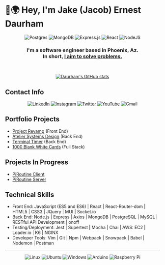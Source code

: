 # 👋🌍 Hey, I'm Jake (Jacob) Ernest Daurham

<div align="center"> 

![Postgres](https://img.shields.io/badge/postgres-%23316192.svg?style=for-the-badge&logo=postgresql&logoColor=white) ![MongoDB](https://img.shields.io/badge/MongoDB-%234ea94b.svg?style=for-the-badge&logo=mongodb&logoColor=white)  ![Express.js](https://img.shields.io/badge/express.js-%23404d59.svg?style=for-the-badge&logo=express&logoColor=%2361DAFB) ![React](https://img.shields.io/badge/react-%2320232a.svg?style=for-the-badge&logo=react&logoColor=%2361DAFB) ![NodeJS](https://img.shields.io/badge/node.js-6DA55F?style=for-the-badge&logo=node.js&logoColor=white)  




###  I'm a software engineer based in Phoenix, Az. <br /> In short, <ins>I aim to solve problems.</ins> 

<br />

[![Daurham's GitHub stats](https://github-readme-stats.vercel.app/api?username=daurham&hide=stars&count_private=true&show_icons=true&theme=dark)](https://github.com/anuraghazra/github-readme-stats)

</div>



## Contact Info

<div align="center">

[![LinkedIn](https://img.shields.io/badge/Daurham-%230077B5.svg?style=for-the-badge&logo=linkedin&logoColor=white)](https://www.linkedin.com/in/daurham) [![Instagram](https://img.shields.io/badge/Captain_Daurham-%23E4405F.svg?style=for-the-badge&logo=Instagram&logoColor=white)](https://www.instagram.com/captain_daurham/) [![Twitter](https://img.shields.io/badge/daurham-%231DA1F2.svg?style=for-the-badge&logo=Twitter&logoColor=white)](https://twitter.com/daurham) [![YouTube](https://img.shields.io/badge/daurham-%23FF0000.svg?style=for-the-badge&logo=YouTube&logoColor=white)](https://www.youtube.com/user/daurham) ![Gmail](https://img.shields.io/badge/Daurham95-D14836?style=for-the-badge&logo=gmail&logoColor=white)

</div>

## Portfolio Projects
- [Project Revamp](https://github.com/daurham/Project-Revamp) (Front End)
- [Atelier Systems Design](https://github.com/daurham/SDC-Jake-Ratings-Reviews) (Back End) 
- [Terminal Timer](https://github.com/daurham/Timer) (Back End)
- [1000 Blank White Cards](https://github.com/daurham/1000BlankWhiteCards) (Full Stack) 

## Projects In Progress
- [PiRoutine Client](https://github.com/daurham/PiRoutine-EC2-Client)
- [PiRoutine Server](https://github.com/daurham/PiRoutine-Pi-Server) 


## Technical Skills
- Front End: JavaScript (ES5 and ES6) | React | React-Router-dom | HTML5 | CSS3 | JQuery | MUI | Socket.io
- Back End: Node.js | Express | Axios | MongoDB | PostgreSQL | MySQL | RESTful API Development | onoff
- Testing/Deployment: Jest | Supertest | Mocha | Chai | AWS: EC2 | Loader.io | K6 | NGINX 
- Developer Tools: Vim | Git | Npm | Webpack | Snowpack | Babel | Nodemon | Postman 



<div align="center">

---

![Linux](https://img.shields.io/badge/Linux-FCC624?style=for-the-badge&logo=linux&logoColor=black) ![Ubuntu](https://img.shields.io/badge/Ubuntu-E95420?style=for-the-badge&logo=ubuntu&logoColor=white) ![Windows](https://img.shields.io/badge/Windows-0078D6?style=for-the-badge&logo=windows&logoColor=white) ![Arduino](https://img.shields.io/badge/-Arduino-00979D?style=for-the-badge&logo=Arduino&logoColor=white) ![Raspberry Pi](https://img.shields.io/badge/-RaspberryPi-C51A4A?style=for-the-badge&logo=Raspberry-Pi)


</div>
